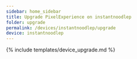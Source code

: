 ```yaml
---
sidebar: home_sidebar
title: Upgrade PixelExperience on instantnoodlep
folder: upgrade
permalink: /devices/instantnoodlep/upgrade
device: instantnoodlep
---
```

{% include templates/device_upgrade.md %}
